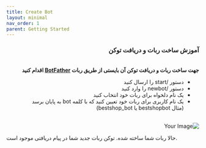 ```yaml
---
title: Create Bot
layout: minimal
nav_order: 1
parent: Getting Started
---
```


<head>
    <meta charset="utf-8">
    <link rel="stylesheet" href="https://b3h1z.github.io/HidyBot-Docs/assets/css/style.css">
</head>
<div dir="rtl">
<h3>آموزش ساخت ربات و دریافت توکن</h3>
<br>
<b>جهت ساخت ربات و دریافت توکن آن بایستی از طریق ربات <a href="https://t.me/BotFather" >BotFather</a> اقدام کنید</b>

<ul>
    <li>دستور /start را ارسال کنید</li>
    <li>دستور /newbot را وارد کنید</li>
    <li>یک نام دلخواه برای ربات خود انتخاب کنید</li>
    <li>
    یک نام کاربری برای ربات خود تعیین کنید که با کلمه bot به پایان برسد
    <br>
    (مثال bestshopbot یا bestshop_bot)
    </li>
</ul>
<br>
<img src="https://b3h1z.github.io/HidyBot-Docs/assets/images/installation/installation-bot-1.png" alt="Your Image" class="centered">
</div>
<p>حالا ربات شما ساخته شده. توکن ربات جدید شما در پیام دریافتی موجود است.</p>
